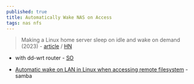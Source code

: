 ```yaml
---
published: true
title: Automatically Wake NAS on Access
tags: nas nfs
---
```

> Making a Linux home server sleep on idle and wake on demand (2023) - [article](https://dgross.ca/blog/linux-home-server-auto-sleep) / [HN](https://news.ycombinator.com/item?id=45108066)

- with dd-wrt router - [SO](https://stackoverflow.com/questions/10911825/automatically-wake-nas-on-access)

- [Automatic wake on LAN in Linux when accessing remote filesystem](https://serverfault.com/questions/389286/automatic-wake-on-lan-in-linux-when-accessing-remote-filesystem) - samba
